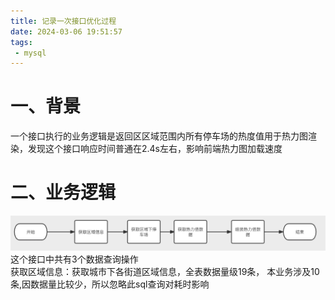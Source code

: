 ```yaml
---
title: 记录一次接口优化过程
date: 2024-03-06 19:51:57
tags:
 - mysql
---
```


# 一、背景
一个接口执行的业务逻辑是返回区区域范围内所有停车场的热度值用于热力图渲染，发现这个接口响应时间普通在2.4s左右，影响前端热力图加载速度

# 二、业务逻辑
![optimization_flow.png](../images/optimization_flow.png)
这个接口中共有3个数据查询操作<br>
获取区域信息：获取城市下各街道区域信息，全表数据量级19条， 本业务涉及10条,因数据量比较少，所以忽略此sql查询对耗时影响
